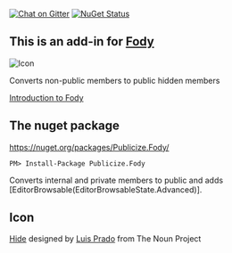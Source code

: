 [![Chat on Gitter](https://img.shields.io/gitter/room/fody/fody.svg?style=flat)](https://gitter.im/Fody)
[![NuGet Status](http://img.shields.io/nuget/v/Publicize.Fody.svg?style=flat)](https://www.nuget.org/packages/Publicize.Fody/)


## This is an add-in for [Fody](https://github.com/Fody/Fody/) 

![Icon](https://raw.github.com/Fody/Publicize/master/Icons/package_icon.png)

Converts non-public members to public hidden members

[Introduction to Fody](http://github.com/Fody/Fody/wiki/SampleUsage)


## The nuget package

https://nuget.org/packages/Publicize.Fody/

    PM> Install-Package Publicize.Fody

Converts internal and private members to public and adds [EditorBrowsable(EditorBrowsableState.Advanced)].


## Icon

<a href="http://thenounproject.com/noun/hide/#icon-No8013" target="_blank">Hide</a> designed by <a href="http://thenounproject.com/Luis" target="_blank">Luis Prado</a> from The Noun Project
